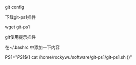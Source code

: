 git  config

下载git-ps1插件

wget git-ps1

git使用提示插件

在~/.bashrc 中添加一下内容

PS1="$PS1\$($( cat /home/rockywu/software/git-ps1/git-ps1.sh ))"



